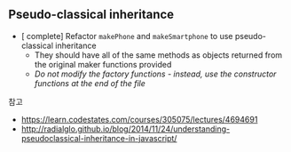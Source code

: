 ## Pseudo-classical inheritance
* [ complete] Refactor `makePhone` and `makeSmartphone` to use pseudo-classical inheritance
  * They should have all of the same methods as objects returned from the original maker functions provided
  * _Do not modify the factory functions - instead, use the constructor functions at the end of the file_

참고
- https://learn.codestates.com/courses/305075/lectures/4694691
- http://radialglo.github.io/blog/2014/11/24/understanding-pseudoclassical-inheritance-in-javascript/